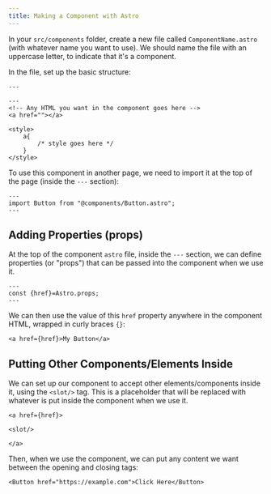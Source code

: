 ```yaml
---
title: Making a Component with Astro
---
```


In your `src/components` folder, create a new file called `ComponentName.astro` (with whatever name you want to use). We should name the file with an uppercase letter, to indicate that it's a component.

In the file, set up the basic structure:

```astro
---

---
<!-- Any HTML you want in the component goes here -->
<a href=""></a>

<style>
    a{
        /* style goes here */
    }
</style>
```

To use this component in another page, we need to import it at the top of the page (inside the `---` section):

```astro
---
import Button from "@components/Button.astro";
---

```

## Adding Properties (props)

At the top of the component `astro` file, inside the `---` section, we can define properties (or "props") that can be passed into the component when we use it.

```astro
---
const {href}=Astro.props;
---
```

We can then use the value of this `href` property anywhere in the component HTML, wrapped in curly braces `{}`:

```astro
<a href={href}>My Button</a>
```

## Putting Other Components/Elements Inside

We can set up our component to accept other elements/components inside it, using the `<slot/>` tag. This is a placeholder that will be replaced with whatever is put inside the component when we use it.

```astro
<a href={href}>

<slot/>

</a>
```

Then, when we use the component, we can put any content we want between the opening and closing tags:

```astro
<Button href="https://example.com">Click Here</Button>
```

